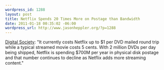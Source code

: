 ```yaml
--- 
wordpress_id: 1288
layout: post
title: Netflix Spends 20 Times More on Postage than Bandwidth
date: 2011-01-18 00:35:02 -06:00
wordpress_url: http://www.jasonheppler.org/?p=1288
---
```

<a href="http://www.digitalsociety.org/2011/01/netflix-spends-20-times-more-on-postage-than-bandwidth/">Digital Society</a>: "It currently costs Netflix up to $1 per DVD mailed round trip while a typical streamed movie costs 5 cents. With 2 million DVDs per day being shipped, Netflix is spending $700M per year in physical disk postage and that number continues to decline as Netflix adds more streaming content."

